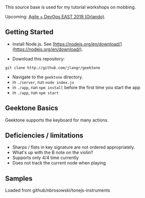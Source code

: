 This source base is used for my tutorial workshops on mobbing. 

Upcoming: [Agile + DevOps EAST 2018 (Orlando)](https://agiledevopseast.techwell.com).

## Getting Started

- Install Node.js.  See [https://nodejs.org/en/download/](https://nodejs.org/en/download/).

- Download this repository:
```
git clone http://github.com/jlangr/geektone
```
- Navigate to the `geektone` directory.
- in `./server`, run `node index.js`
- in `./app`, run `npm install` before the first time you start the app
- in `./app`, run `npm start`

## Geektone Basics

Geektone supports the keyboard for many actions.

## Deficiencies / limitations

* Sharps / flats in key signature are not ordered appropriately.
* What's up with the B note on the violin?
* Supports only 4/4 time currently
* Does not track the current node when playing

## Samples

Loaded from github/nbrosowski/tonejs-instruments
